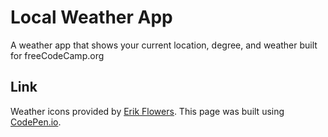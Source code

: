 # Local Weather App
A weather app that shows your current location, degree, and weather built for freeCodeCamp.org
## Link
Weather icons provided by [Erik Flowers](https://erikflowers.github.io/weather-icons/).
This page was built using [CodePen.io](https://codepen.io/tue41582/full/vdjGaN).
